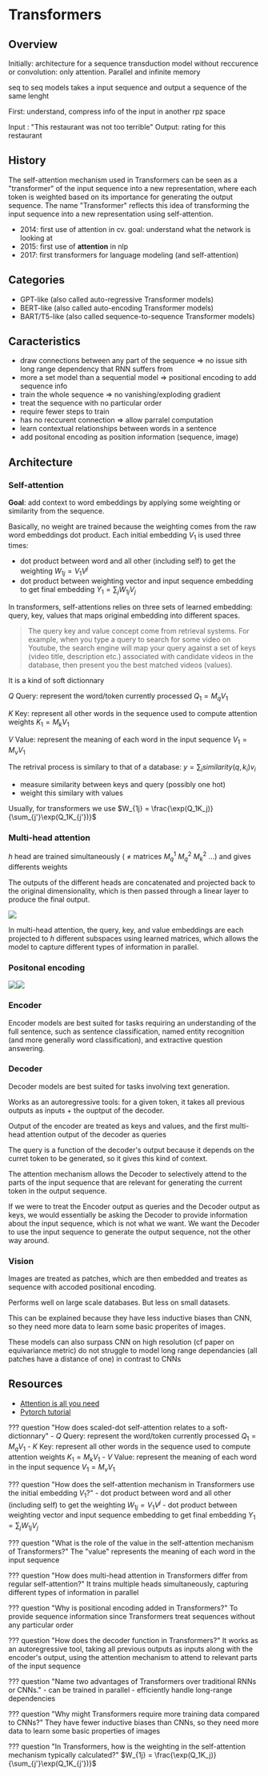 # Transformers

## Overview

Initially: architecture for a sequence transduction model without reccurence or convolution: only attention. Parallel and infinite memory

seq to seq models takes a input sequence and output a sequence of the same lenght

First: understand, compress info of the input in another rpz space

Input : "This restaurant was not too terrible"
Output: rating for this restaurant

## History

The self-attention mechanism used in Transformers can be seen as a "transformer" of the input sequence into a new representation, where each token is weighted based on its importance for generating the output sequence. The name "Transformer" reflects this idea of transforming the input sequence into a new representation using self-attention.

- 2014: first use of attention in cv. goal: understand what the network is looking at
- 2015: first use of **attention** in nlp
- 2017: first transformers for language modeling (and self-attention)

## Categories

- GPT-like (also called auto-regressive Transformer models)
- BERT-like (also called auto-encoding Transformer models)
- BART/T5-like (also called sequence-to-sequence Transformer models)

## Caracteristics
- draw connections between any part of the sequence $\Rightarrow$ no issue sith long range dependency that RNN suffers from
- more a set model than a sequential model $\Rightarrow$ positional encoding to add sequence info
- train the whole sequence $\Rightarrow$ no vanishing/exploding gradient
- treat  the sequence with no particular order
- require fewer steps to train
- has no reccurent connection $\Rightarrow$ allow parralel computation
- learn contextual relationships between words in a sentence
- add positonal encoding as position information (sequence, image)

## Architecture
### Self-attention

**Goal**: add context to word embeddings by applying some weighting or similarity from the sequence.

Basically, no weight are trained because the weighting comes from the raw word embeddings dot product. Each initial embedding $V_1$ is used three times:

- dot product between word and all other (including self) to get the weighting $W_{1j} = V_1V^j$
- dot product between weighting vector and input sequence embedding to get final embedding $Y_1=\sum_j W_{1j}V_j$


In transformers, self-attentions relies on three sets of learned embedding: query, key, values that maps original embedding into different spaces.

> The query key and value concept come from retrieval systems. For example, when you type a query to search for some video on Youtube, the search engine will map your query against a set of keys (video title, description etc.) associated with candidate videos in the database, then present you the best matched videos (values).

It is a kind of soft dictionnary

$Q$ Query: represent the word/token currently processed $Q_1=M_qV_1$

$K$ Key: represent all other words in the sequence used to compute attention weights $K_1=M_kV_1$

$V$ Value: represent the meaning of each word in the input sequence $V_1=M_vV_1$

The retrival process is similary to that of a database: $y = \sum_i similarity(q,k_i)v_i$

- measure similarity between keys and query (possibly one hot)
- weight this similary with values

Usually, for transformers we use $W_{1j} = \frac{\exp(Q_1K_j)}{\sum_{j'}\exp(Q_1K_{j'})}$

### Multi-head attention

$h$ head are trained simultaneously ( $\ne$ matrices $M_q^1$ $M_q^2$ $M_k^2$ ...) and gives differents weights

The outputs of the different heads are concatenated and projected back to the original dimensionality, which is then passed through a linear layer to produce the final output.

![](fig/transformers_multiheadattention.png)

In multi-head attention, the query, key, and value embeddings are each projected to $h$ different subspaces using learned matrices, which allows the model to capture different types of information in parallel.

### Positonal encoding
![](fig/transformers_positional_encoding_add.png)![](fig/transformers_positional_encoding.png)

### Encoder
Encoder models are best suited for tasks requiring an understanding of the full sentence, such as sentence classification, named entity recognition (and more generally word classification), and extractive question answering.

### Decoder
Decoder models are best suited for tasks involving text generation.

Works as an autoregressive tools: for a given token, it takes all previous outputs as inputs + the ouptput of the decoder.

Output of the encoder are treated as keys and values, and the first multi-head attention output of the decoder as queries

The query is a function of the decoder's output because it depends on the curret token to be generated, so it gives this kind of context.

The attention mechanism allows the Decoder to selectively attend to the parts of the input sequence that are relevant for generating the current token in the output sequence.

If we were to treat the Encoder output as queries and the Decoder output as keys, we would essentially be asking the Decoder to provide information about the input sequence, which is not what we want. We want the Decoder to use the input sequence to generate the output sequence, not the other way around.


### Vision

Images are treated as patches, which are then embedded and treates as sequence with accoded positional encoding.

Performs well on large scale databases. But less on small datasets.

This can be explained because they have less inductive biases than CNN, so they need more data to learn some basic properites of images.

These models can also surpass CNN on high resolution  (cf paper on equivariance metric) do not struggle to model long range dependancies (all patches have a distance of one) in contrast to CNNs


## Resources

- [Attention is all you need](https://arxiv.org/pdf/1706.03762.pdf)
- [Pytorch tutorial](https://pytorch.org/tutorials/beginner/transformer_tutorial.html)

??? question "How does scaled-dot self-attention relates to a soft-dictionnary"
    - $Q$ Query: represent the word/token currently processed $Q_1=M_qV_1$
    - $K$ Key: represent all other words in the sequence used to compute attention weights $K_1=M_kV_1$
    - $V$ Value: represent the meaning of each word in the input sequence $V_1=M_vV_1$

??? question "How does the self-attention mechanism in Transformers use the initial embedding $V_1$?"
    - dot product between word and all other (including self) to get the weighting $W_{1j} = V_1V^j$
    - dot product between weighting vector and input sequence embedding to get final embedding $Y_1=\sum_j W_{1j}V_j$

??? question "What is the role of the value in the self-attention mechanism of Transformers?"
    The "value" represents the meaning of each word in the input sequence

??? question "How does multi-head attention in Transformers differ from regular self-attention?"
    It trains multiple heads simultaneously, capturing different types of information in parallel

??? question "Why is positional encoding added in Transformers?"
    To provide sequence information since Transformers treat sequences without any particular order

??? question "How does the decoder function in Transformers?"
    It works as an autoregressive tool, taking all previous outputs as inputs along with the encoder's output, using the attention mechanism to attend to relevant parts of the input sequence

??? question "Name two advantages of Transformers over traditional RNNs or CNNs."
    - can be trained in parallel
    - efficiently handle long-range dependencies

??? question "Why might Transformers require more training data compared to CNNs?"
    They have fewer inductive biases than CNNs, so they need more data to learn some basic properties of images

??? question "In Transformers, how is the weighting in the self-attention mechanism typically calculated?"
    $W_{1j} = \frac{\exp(Q_1K_j)}{\sum_{j'}\exp(Q_1K_{j'})}$
